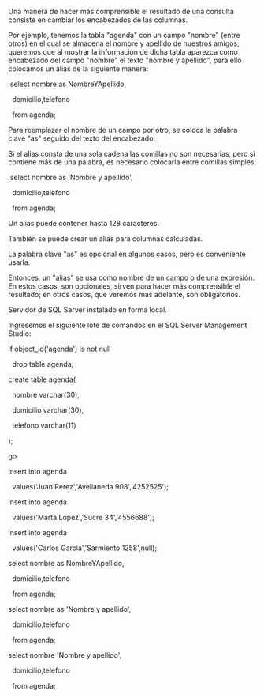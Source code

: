 Una manera de hacer más comprensible el resultado de una consulta consiste en cambiar los encabezados de las columnas.

Por ejemplo, tenemos la tabla "agenda" con un campo "nombre" (entre otros) en el cual se almacena el nombre y apellido de nuestros amigos; queremos que al mostrar la información de dicha tabla aparezca como encabezado del campo "nombre" el texto "nombre y apellido", para ello colocamos un alias de la siguiente manera:



&nbsp;select nombre as NombreYApellido,

&nbsp; domicilio,telefono

&nbsp; from agenda;

Para reemplazar el nombre de un campo por otro, se coloca la palabra clave "as" seguido del texto del encabezado.



Si el alias consta de una sola cadena las comillas no son necesarias, pero si contiene más de una palabra, es necesario colocarla entre comillas simples:



&nbsp;select nombre as 'Nombre y apellido',

&nbsp; domicilio,telefono

&nbsp; from agenda;

Un alias puede contener hasta 128 caracteres.

También se puede crear un alias para columnas calculadas.



La palabra clave "as" es opcional en algunos casos, pero es conveniente usarla.



Entonces, un "alias" se usa como nombre de un campo o de una expresión. En estos casos, son opcionales, sirven para hacer más comprensible el resultado; en otros casos, que veremos más adelante, son obligatorios.



Servidor de SQL Server instalado en forma local.

Ingresemos el siguiente lote de comandos en el SQL Server Management Studio:



if object\_id('agenda') is not null

&nbsp; drop table agenda;



create table agenda(

&nbsp; nombre varchar(30),

&nbsp; domicilio varchar(30),

&nbsp; telefono varchar(11)

);



go



insert into agenda

&nbsp; values('Juan Perez','Avellaneda 908','4252525');

insert into agenda

&nbsp; values('Marta Lopez','Sucre 34','4556688');

insert into agenda

&nbsp; values('Carlos Garcia','Sarmiento 1258',null);



select nombre as NombreYApellido,

&nbsp; domicilio,telefono

&nbsp; from agenda;



select nombre as 'Nombre y apellido',

&nbsp; domicilio,telefono

&nbsp; from agenda;



select nombre 'Nombre y apellido',

&nbsp; domicilio,telefono

&nbsp; from agenda;

